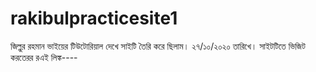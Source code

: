 # rakibulpracticesite1
জিল্লুর রহমান ভাইয়ের টিউটোরিয়াল দেখে সাইটি তৈরি করে ছিলাম। ২৭/১০/২০২০ তারিখে। সাইটটিতে ভিজিট করতেরর রএই লিঙ্ক----
